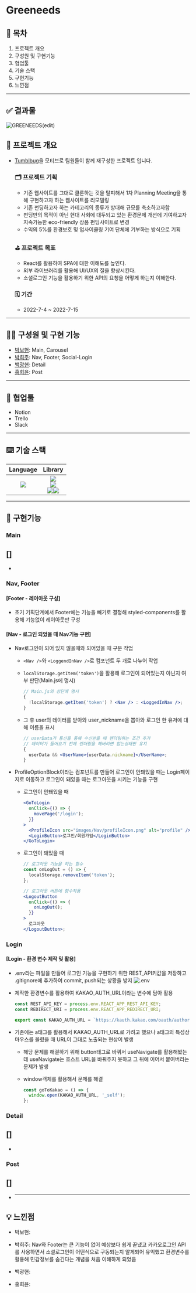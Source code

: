 # Greeneeds

## 📌 목차

1. 프로젝트 개요
2. 구성원 및 구현기능
3. 협업툴
4. 기술 스택
5. 구현기능
6. 느낀점

---

## ✅ 결과물

![GREENEEDS(edit)](https://user-images.githubusercontent.com/97019802/179168222-4c1bd84c-592c-4d52-9fed-86ac5a9f41ca.gif)

## 🚀 프로젝트 개요

- [Tumblbug](https://tumblbug.com/)을 모티브로 팀원들이 함께 재구성한 프로젝트 입니다.

  ### 🗂 프로젝트 기획

  - 기존 웹사이트를 그대로 클론하는 것을 탈피해서 1차 Planning Meeting을 통해 구현하고자 하는 웹사이트를 리모델링
  - 기존 펀딩하고자 하는 카테고리의 종류가 방대해 규모를 축소하고자함
  - 펀딩만의 목적이 아닌 현대 사회에 대두되고 있는 환경문제 개선에 기여하고자 지속가능한 eco-friendly 상품 펀딩사이트로 변경
  - 수익의 5%를 환경보호 및 업사이클링 기여 단체에 기부하는 방식으로 기획

  ### ⛳️ 프로젝트 목표

  - React를 활용하여 SPA에 대한 이해도를 높인다.
  - 외부 라이브러리를 활용해 UI/UX의 질을 향상시킨다.
  - 소셜로그인 기능을 활용하기 위한 API의 요청을 어떻게 하는지 이해한다.

  ### 🗓 기간

  - 2022-7-4 ~ 2022-7-15

---

## 👩‍💻 구성원 및 구현 기능

- [박보현](https://github.com/v-park): Main, Carousel
- [박희주](https://github.com/hjpark625): Nav, Footer, Social-Login
- [백광현](https://github.com/ghbaekdev): Detail
- [홍희윤](https://github.com/namu2267): Post

---

## 🤝 협업툴

- Notion
- Trello
- Slack

---

## ⌨️ 기술 스택

|                                                   Language                                                    |                                                                                                                                                                                                                                 Library                                                                                                                                                                                                                                  |
| :-----------------------------------------------------------------------------------------------------------: | :----------------------------------------------------------------------------------------------------------------------------------------------------------------------------------------------------------------------------------------------------------------------------------------------------------------------------------------------------------------------------------------------------------------------------------------------------------------------: |
| <img src="https://img.shields.io/badge/Javascript-F7DF1E?style=for-the-badge&logo=Javscript&logoColor=white"> | <img src="https://img.shields.io/badge/React-61DAFB?style=for-the-badge&logo=React&logoColor=white"> <br /> <img src="https://img.shields.io/badge/reactrouter-CA4245?style=for-the-badge&logo=reactrouter&logoColor=white"><br /><img src="https://img.shields.io/badge/styledcomponents-DB7093?style=for-the-badge&logo=styledcomponents&logoColor=white"><img src="https://img.shields.io/badge/antdesign-0170FE?style=for-the-badge&logo=antdesign&logoColor=white"> |

---

## 🔧 구현기능

### Main

## []

-

### Nav, Footer

#### [Footer - 레이아웃 구성]

- 초기 기획단계에서 Footer에는 기능을 빼기로 결정해 styled-components를 활용해 기능없이 레이아웃만 구성

#### [Nav - 로그인 되었을 때 Nav기능 구현]

- Nav로그인이 되어 있지 않을때와 되어있을 때 구분 작업

  - `<Nav />`와 `<LoggendInNav />`로 컴포넌트 두 개로 나누어 작업
  - `localStorage.getItem('token')`을 활용해 로그인이 되어있는지 아닌지 여부 판단(Main.js에 명시)

    ```jsx
    // Main.js의 상단에 명시
    {
      !localStorage.getItem('token') ? <Nav /> : <LoggedInNav />;
    }
    ```

  - 그 후 user의 데이터를 받아와 user_nickname을 뽑아와 로그인 한 유저에 대해 이름을 표시

    ```jsx
    // userData가 통신을 통해 수신받을 때 렌더링하는 조건 추가
    // 데이터가 들어오기 전에 렌더링을 해버리면 없는상태만 유지
    {
      userData && <UserName>{userData.nickname}</UserName>;
    }
    ```

- ProfileOptionBlock이라는 컴포넌트를 만들어 로그인이 안돼있을 때는 Login페이지로 이동하고 로그인이 돼있을 때는 로그아웃을 시키는 기능을 구현

  - 로그인이 안돼있을 때

    ```jsx
    <GoToLogin
      onClick={() => {
        movePage('/login');
      }}
    >
      <ProfileIcon src="images/Nav/profileIcon.png" alt="profile" />
      <LoginButton>로그인/회원가입</LoginButton>
    </GoToLogin>
    ```

  - 로그인이 돼있을 때

    ```jsx
    // 로그아웃 기능을 하는 함수
    const onLogOut = () => {
      localStorage.removeItem('token');
    };

    // 로그아웃 버튼에 함수적용
    <LogoutButton
      onClick={() => {
        onLogOut();
      }}
    >
      로그아웃
    </LogoutButton>;
    ```

### Login

#### [Login - 환경 변수 제작 및 활용]

- .env라는 파일을 만들어 로그인 기능을 구현하기 위한 REST_API키값을 저장하고 .gitignore에 추가하여 commit, push되는 상황을 방지
  ![.env](https://user-images.githubusercontent.com/97019802/179177440-931d9292-775a-4da2-820e-7e4c7028ea02.png)
- 제작한 환경변수를 활용하여 KAKAO_AUTH_URL이라는 변수에 담아 활용

  ```js
  const REST_API_KEY = process.env.REACT_APP_REST_API_KEY;
  const REDIRECT_URI = process.env.REACT_APP_REDIRECT_URI;

  export const KAKAO_AUTH_URL = `https://kauth.kakao.com/oauth/authorize?client_id=${REST_API_KEY}&redirect_uri=${REDIRECT_URI}&response_type=code`;
  ```

- 기존에는 a태그를 활용해서 KAKAO_AUTH_URL로 가려고 했으나 a태그의 특성상 마우스를 올렸을 때 URL이 그대로 노출되는 현상이 발생

  - 해당 문제를 해결하기 위해 button태그로 바꿔서 useNavigate를 활용해봤는데 useNavigate는 호스트 URL을 바꿔주지 못하고 그 뒤에 이어서 붙여버리는 문제가 발생
  - window객체를 활용해서 문제를 해결

    ```js
    const goToKakao = () => {
      window.open(KAKAO_AUTH_URL, '_self');
    };
    ```

### Detail

## []

-

### Post

## []

- ***

## 💡 느낀점

- 박보현:

- 박희주: Nav와 Footer는 큰 기능이 없어 예상보다 쉽게 끝냈고 카카오로그인 API를 사용하면서 소셜로그인이 어떤식으로 구동되는지 알게되어 유익했고 환경변수를 활용해 민감정보를 숨긴다는 개념을 처음 이해하게 되었음

- 백광현:

- 홍희윤:
